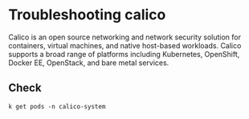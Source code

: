 # Troubleshooting calico
Calico is an open source networking and network security solution for containers, 
virtual machines, and native host-based workloads. Calico supports a broad range 
of platforms including Kubernetes,  OpenShift, Docker EE, OpenStack, and bare metal services.

## Check 
```
k get pods -n calico-system
```
